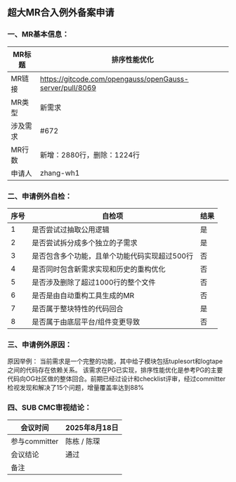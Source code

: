 ## 超大MR合入例外备案申请
### 一、MR基本信息：
| MR标题  | 排序性能优化 |
|---|---|
| MR链接  | https://gitcode.com/opengauss/openGauss-server/pull/8069 |
| MR类型  | 新需求 |
| 涉及需求  | #672 |
| MR行数  | 新增：2880行，删除：1224行 |
| 申请人  | zhang-wh1 |

### 二、申请例外自检：
| 序号  | 自检项 | 结果 |
|---|---|---|
| 1  | 是否尝试过抽取公用逻辑 | 是 |
| 2  | 是否尝试拆分成多个独立的子需求 | 是 |
| 3  | 是否包含多个功能，且单个功能代码实现超过500行 | 否 |
| 4  | 是否同时包含新需求实现和历史的重构优化 | 否 |
| 5  | 是否涉及删除了超过1000行的整个文件 | 否 |
| 6  | 是否是由自动重构工具生成的MR | 否 |
| 7  | 是否属于整块特性的代码回合 | 是 |
| 8  | 是否属于由底层平台/组件变更导致 | 否 |

### 三、申请例外原因：

原因举例：
当前需求是一个完整的功能，其中给子模块包括tuplesort和logtape之间的代码存在依赖关系。
该需求在PG已实现，排序性能优化是参考PG的主要代码向OG社区做的整体回合。前期已经过设计和checklist评审，经过committer检视发现和解决了15个问题，增量覆盖率达到88%

### 四、SUB CMC审视结论：

| 会议时间  | 2025年8月18日 |
|---|---|
| 参与committer  | 陈栋 / 陈琛 |
| 会议结论  | 通过 |
| 备注  |  |
